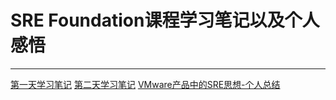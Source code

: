 # SRE Foundation课程学习笔记以及个人感悟
***
[第一天学习笔记](day1.md)
[第二天学习笔记](day2.md)
[VMware产品中的SRE思想-个人总结](VMwareSRE.md)